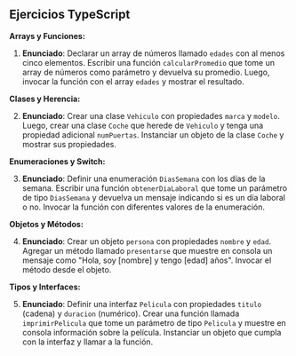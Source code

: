 ## Ejercicios TypeScript

**Arrays y Funciones:**

1. **Enunciado**: Declarar un array de números llamado `edades` con al menos cinco elementos. Escribir una función `calcularPromedio` que tome un array de números como parámetro y devuelva su promedio. Luego, invocar la función con el array `edades` y mostrar el resultado.


**Clases y Herencia:**

2. **Enunciado**: Crear una clase `Vehiculo` con propiedades `marca` y `modelo`. Luego, crear una clase `Coche` que herede de `Vehiculo` y tenga una propiedad adicional `numPuertas`. Instanciar un objeto de la clase `Coche` y mostrar sus propiedades.

**Enumeraciones y Switch:**

3. **Enunciado**: Definir una enumeración `DiasSemana` con los días de la semana. Escribir una función `obtenerDiaLaboral` que tome un parámetro de tipo `DiasSemana` y devuelva un mensaje indicando si es un día laboral o no. Invocar la función con diferentes valores de la enumeración.

**Objetos y Métodos:**

4. **Enunciado**: Crear un objeto `persona` con propiedades `nombre` y `edad`. Agregar un método llamado `presentarse` que muestre en consola un mensaje como "Hola, soy [nombre] y tengo [edad] años". Invocar el método desde el objeto.

**Tipos y Interfaces:**

5. **Enunciado**: Definir una interfaz `Pelicula` con propiedades `titulo` (cadena) y `duracion` (numérico). Crear una función llamada `imprimirPelicula` que tome un parámetro de tipo `Pelicula` y muestre en consola información sobre la película. Instanciar un objeto que cumpla con la interfaz y llamar a la función.